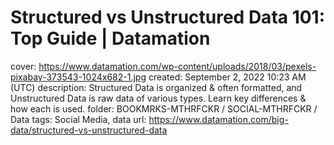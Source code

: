 # Structured vs Unstructured Data 101: Top Guide | Datamation

cover: https://www.datamation.com/wp-content/uploads/2018/03/pexels-pixabay-373543-1024x682-1.jpg
created: September 2, 2022 10:23 AM (UTC)
description: Structured Data is organized & often formatted, and Unstructured Data is raw data of various types. Learn key differences & how each is used.
folder: BOOKMRKS-MTHRFCKR / SOCIAL-MTHRFCKR / Data
tags: Social Media, data
url: https://www.datamation.com/big-data/structured-vs-unstructured-data